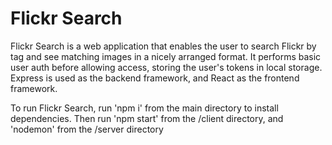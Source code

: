 # Flickr Search

Flickr Search is a web application that enables the user to search Flickr by tag and see matching images in a nicely arranged format.
It performs basic user auth before allowing access, storing the user's tokens in local storage.
Express is used as the backend framework, and React as the frontend framework.  

To run Flickr Search, run 'npm i' from the main directory to install dependencies. 
Then run 'npm start' from the /client directory, and 'nodemon' from the /server directory
